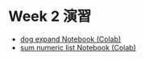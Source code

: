 # Week 2 演習

 - [dog expand Notebook (Colab)](https://colab.research.google.com/drive/1gba8VlXaQtznyA0nJipT2mKhTE_vefgj?usp=sharing)
 - [sum numeric list Notebook (Colab)](https://colab.research.google.com/drive/1fg_PKm06G1TmcaoU-skqLbVqSuqTHzxp?usp=sharing)